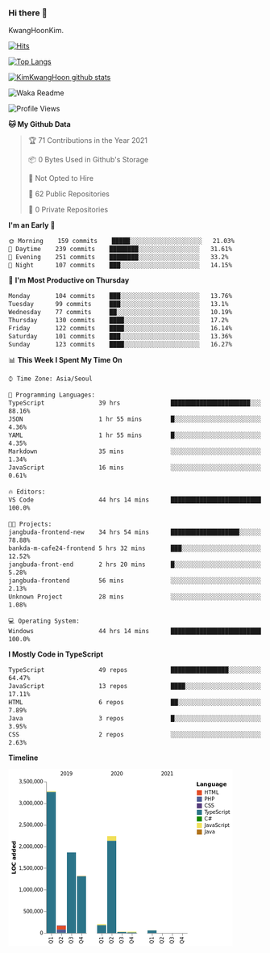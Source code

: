 ### Hi there 👋

KwangHoonKim.

[![Hits](https://hits.seeyoufarm.com/api/count/incr/badge.svg?url=https%3A%2F%2Fgithub.com%2Frhkdgns95)](https://hits.seeyoufarm.com)  

[![Top Langs](https://github-readme-stats.vercel.app/api/top-langs/?username=rhkdgns95&layout=compact)](https://github.com/anuraghazra/github-readme-stats)   

[![KimKwangHoon github stats](https://github-readme-stats.vercel.app/api?username=rhkdgns95&show_icons=true)](https://github.com/anuraghazra/github-readme-stats)  


<!--
**rhkdgns95/rhkdgns95** is a ✨ _special_ ✨ repository because its `README.md` (this file) appears on your GitHub profile.

Here are some ideas to get you started:

- 🔭 I’m currently working on ...
- 🌱 I’m currently learning ...
- 👯 I’m looking to collaborate on ...
- 🤔 I’m looking for help with ...
- 💬 Ask me about ...
- 📫 How to reach me: ...
- 😄 Pronouns: ...
- ⚡ Fun fact: ...
-->



![Waka Readme](https://github.com/rhkdgns95/rhkdgns95/workflows/Waka%20Readme/badge.svg)
<!--START_SECTION:waka-->
![Profile Views](http://img.shields.io/badge/Profile%20Views-3-blue)

**🐱 My Github Data** 

> 🏆 71 Contributions in the Year 2021
 > 
> 📦 0 Bytes Used in Github's Storage 
 > 
> 🚫 Not Opted to Hire
 > 
> 📜 62 Public Repositories 
 > 
> 🔑 0 Private Repositories  
 > 
**I'm an Early 🐤** 

```text
🌞 Morning    159 commits    █████░░░░░░░░░░░░░░░░░░░░   21.03% 
🌆 Daytime    239 commits    ████████░░░░░░░░░░░░░░░░░   31.61% 
🌃 Evening    251 commits    ████████░░░░░░░░░░░░░░░░░   33.2% 
🌙 Night      107 commits    ███░░░░░░░░░░░░░░░░░░░░░░   14.15%

```
📅 **I'm Most Productive on Thursday** 

```text
Monday       104 commits    ███░░░░░░░░░░░░░░░░░░░░░░   13.76% 
Tuesday      99 commits     ███░░░░░░░░░░░░░░░░░░░░░░   13.1% 
Wednesday    77 commits     ██░░░░░░░░░░░░░░░░░░░░░░░   10.19% 
Thursday     130 commits    ████░░░░░░░░░░░░░░░░░░░░░   17.2% 
Friday       122 commits    ████░░░░░░░░░░░░░░░░░░░░░   16.14% 
Saturday     101 commits    ███░░░░░░░░░░░░░░░░░░░░░░   13.36% 
Sunday       123 commits    ████░░░░░░░░░░░░░░░░░░░░░   16.27%

```


📊 **This Week I Spent My Time On** 

```text
⌚︎ Time Zone: Asia/Seoul

💬 Programming Languages: 
TypeScript               39 hrs              ██████████████████████░░░   88.16% 
JSON                     1 hr 55 mins        █░░░░░░░░░░░░░░░░░░░░░░░░   4.36% 
YAML                     1 hr 55 mins        █░░░░░░░░░░░░░░░░░░░░░░░░   4.35% 
Markdown                 35 mins             ░░░░░░░░░░░░░░░░░░░░░░░░░   1.34% 
JavaScript               16 mins             ░░░░░░░░░░░░░░░░░░░░░░░░░   0.61%

🔥 Editors: 
VS Code                  44 hrs 14 mins      █████████████████████████   100.0%

🐱‍💻 Projects: 
jangbuda-frontend-new    34 hrs 54 mins      ███████████████████░░░░░░   78.88% 
bankda-m-cafe24-frontend 5 hrs 32 mins       ███░░░░░░░░░░░░░░░░░░░░░░   12.52% 
jangbuda-front-end       2 hrs 20 mins       █░░░░░░░░░░░░░░░░░░░░░░░░   5.28% 
jangbuda-frontend        56 mins             ░░░░░░░░░░░░░░░░░░░░░░░░░   2.13% 
Unknown Project          28 mins             ░░░░░░░░░░░░░░░░░░░░░░░░░   1.08%

💻 Operating System: 
Windows                  44 hrs 14 mins      █████████████████████████   100.0%

```

**I Mostly Code in TypeScript** 

```text
TypeScript               49 repos            ████████████████░░░░░░░░░   64.47% 
JavaScript               13 repos            ████░░░░░░░░░░░░░░░░░░░░░   17.11% 
HTML                     6 repos             ██░░░░░░░░░░░░░░░░░░░░░░░   7.89% 
Java                     3 repos             █░░░░░░░░░░░░░░░░░░░░░░░░   3.95% 
CSS                      2 repos             ░░░░░░░░░░░░░░░░░░░░░░░░░   2.63%

```


**Timeline**

![Chart not found](https://raw.githubusercontent.com/rhkdgns95/rhkdgns95/master/charts/bar_graph.png) 


<!--END_SECTION:waka-->
